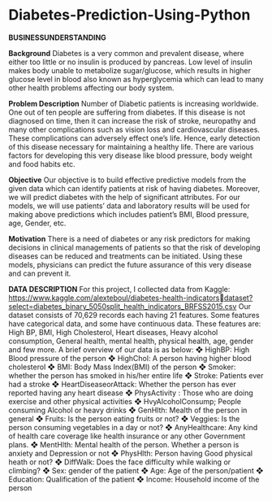 # Diabetes-Prediction-Using-Python

**BUSINESSUNDERSTANDING**

**Background**
Diabetes is a very common and prevalent disease, where either too little or no 
insulin is produced by pancreas. Low level of insulin makes body unable to 
metabolize sugar/glucose, which results in higher glucose level in blood also 
known as hyperglycemia which can lead to many other health problems affecting 
our body system.

**Problem Description**
Number of Diabetic patients is increasing worldwide. One out of ten people are 
suffering from diabetes. If this disease is not diagnosed on time, then it can 
increase the risk of stroke, neuropathy and many other complications such as 
vision loss and cardiovascular diseases. These complications can adversely effect 
one’s life. Hence, early detection of this disease necessary for maintaining a 
healthy life. There are various factors for developing this very disease like blood 
pressure, body weight and food habits etc.

**Objective**
Our objective is to build effective predictive models from the given data which can 
identify patients at risk of having diabetes. Moreover, we will predict diabetes with 
the help of significant attributes. For our models, we will use patients’ data and 
laboratory results will be used for making above predictions which includes 
patient’s BMI, Blood pressure, age, Gender, etc.

**Motivation**
There is a need of diabetes or any risk predictors for making decisions in clinical 
managements of patients so that the risk of developing diseases can be reduced and
treatments can be initiated. Using these models, physicians can predict the future 
assurance of this very disease and can prevent it.

**DATA DESCRIPTION**
For this project, I collected data from Kaggle:
https://www.kaggle.com/alexteboul/diabetes-health-indicatorsdataset?select=diabetes_binary_5050split_health_indicators_BRFSS2015.csv
Our dataset consists of 70,629 records each having 21 features. Some features have
categorical data, and some have continuous data. These features are: High BP,
BMI, High Cholesterol, Heart diseases, Heavy alcohol consumption, General
health, mental health, physical health, age, gender and few more.
A brief overview of our data is as below:
❖ HighBP: High Blood pressure of the person
❖ HighChol: A person having higher blood cholesterol
❖ BMI: Body Mass Index(BMI) of the person
❖ Smoker: whether the person has smoked in his/her entire life
❖ Stroke: Patients ever had a stroke
❖ HeartDiseaseorAttack: Whether the person has ever reported having any 
heart disease
❖ PhysActivity : Those who are doing exercise and other physical activities
❖ HvyAlcoholConsump; People consuming Alcohol or heavy drinks
❖ GenHlth: Mealth of the person in general
❖ Fruits: Is the person eating fruits or not?
❖ Veggies: Is the person consuming vegetables in a day or not?
❖ AnyHealthcare: Any kind of health care coverage like health insurance or 
any other Government plans.
❖ MentHlth: Mental health of the person. Whether a person is anxiety and 
Depression or not
❖ PhysHlth: Person having Good physical heath or not?
❖ DiffWalk: Does the face difficulty while walking or climbing?
❖ Sex: gender of the patient
❖ Age: Age of the person/patient
❖ Education: Qualification of the patient
❖ Income: Household income of the person
